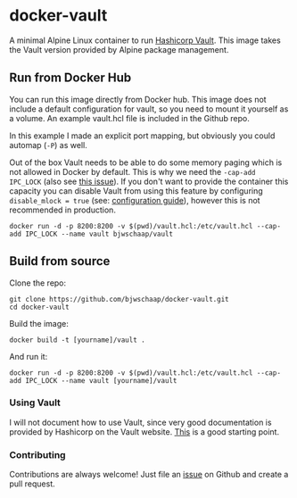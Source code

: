 # docker-vault
A minimal Alpine Linux container to run [Hashicorp Vault](http://vaultproject.io).
This image takes the Vault version provided by Alpine package management.

## Run from Docker Hub
You can run this image directly from Docker hub. This image does not include a
default configuration for vault, so you need to mount it yourself as a volume.
An example vault.hcl file is included in the Github repo.

In this example I made an explicit port mapping, but obviously you could automap
(`-P`) as well.

Out of the box Vault needs to be able to do some memory paging which
is not allowed in Docker by default. This is why we need the `-cap-add IPC_LOCK`
(also see [this issue](https://github.com/hashicorp/vault/issues/59)). If you
don't want to provide the container this capacity you can disable Vault from
using this feature by configuring `disable_mlock = true` (see:
[configuration guide](https://www.vaultproject.io/docs/config/#disable_mlock)),
however this is not recommended in production.

```
docker run -d -p 8200:8200 -v $(pwd)/vault.hcl:/etc/vault.hcl --cap-add IPC_LOCK --name vault bjwschaap/vault
```

## Build from source
Clone the repo:
```
git clone https://github.com/bjwschaap/docker-vault.git
cd docker-vault
```

Build the image:
```
docker build -t [yourname]/vault .
```

And run it:
```
docker run -d -p 8200:8200 -v $(pwd)/vault.hcl:/etc/vault.hcl --cap-add IPC_LOCK --name vault [yourname]/vault
```

### Using Vault
I will not document how to use Vault, since very good documentation is provided
by Hashicorp on the Vault website.
[This](https://www.vaultproject.io/docs/concepts/index.html) is a good starting
point.

### Contributing
Contributions are always welcome! Just file an
[issue](https://github.com/bjwschaap/docker-vault/issues) on Github and create
a pull request.
